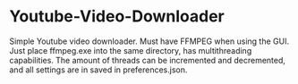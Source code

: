# Youtube-Video-Downloader
Simple Youtube video downloader. Must have FFMPEG when using the GUI.
Just place ffmpeg.exe into the same directory, has multithreading capabilities. 
The amount of threads can be incremented and decremented, and all settings are 
in saved in preferences.json.

